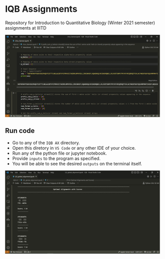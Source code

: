 # IQB Assignments
Repository for Introduction to Quantitative Biology (Winter 2021 semester) assignments at IIITD

![ss1][ss1]

## Run code
* Go to any of the `IQB AX` directory.
* Open this diretory in `VS Code` or any other IDE of your choice.
* Run any of the python file or jupyter notebook.
* Provide `inputs` to the program as specified.
* You will be able to see the desired `outputs` on the terminal itself.

![ss2][ss2]

[ss1]: readme-images/ss-1.png
[ss2]: readme-images/ss-2.png